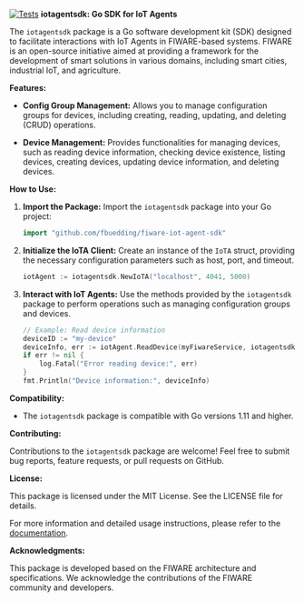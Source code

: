 [![Tests](https://github.com/fbuedding/fiware-iot-agent-sdk/actions/workflows/tests.yml/badge.svg?branch=main)](https://github.com/fbuedding/fiware-iot-agent-sdk/actions/workflows/tests.yml)
**iotagentsdk: Go SDK for IoT Agents**

The `iotagentsdk` package is a Go software development kit (SDK) designed to facilitate interactions with IoT Agents in FIWARE-based systems. FIWARE is an open-source initiative aimed at providing a framework for the development of smart solutions in various domains, including smart cities, industrial IoT, and agriculture.

**Features:**

- **Config Group Management:** Allows you to manage configuration groups for devices, including creating, reading, updating, and deleting (CRUD) operations.
  
- **Device Management:** Provides functionalities for managing devices, such as reading device information, checking device existence, listing devices, creating devices, updating device information, and deleting devices.

**How to Use:**

1. **Import the Package:** Import the `iotagentsdk` package into your Go project:

   ```go
   import "github.com/fbuedding/fiware-iot-agent-sdk"
   ```

2. **Initialize the IoTA Client:** Create an instance of the `IoTA` struct, providing the necessary configuration parameters such as host, port, and timeout.

   ```go
   iotAgent := iotagentsdk.NewIoTA("localhost", 4041, 5000)
   ```

3. **Interact with IoT Agents:** Use the methods provided by the `iotagentsdk` package to perform operations such as managing configuration groups and devices.

   ```go
   // Example: Read device information
   deviceID := "my-device"
   deviceInfo, err := iotAgent.ReadDevice(myFiwareService, iotagentsdk.DeciveId(deviceID))
   if err != nil {
       log.Fatal("Error reading device:", err)
   }
   fmt.Println("Device information:", deviceInfo)
   ```

**Compatibility:**

- The `iotagentsdk` package is compatible with Go versions 1.11 and higher.

**Contributing:**

Contributions to the `iotagentsdk` package are welcome! Feel free to submit bug reports, feature requests, or pull requests on GitHub.

**License:**

This package is licensed under the MIT License. See the LICENSE file for details.

For more information and detailed usage instructions, please refer to the [documentation](https://pkg.go.dev/github.com/fbuedding/fiware-iot-agent-sdk).

**Acknowledgments:**

This package is developed based on the FIWARE architecture and specifications. We acknowledge the contributions of the FIWARE community and developers.
